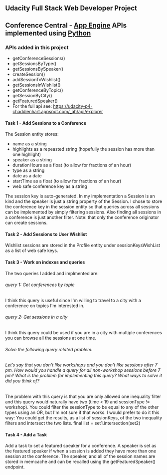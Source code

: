 ## Udacity Full Stack Web Developer Project 

## Conference Central - [App Engine][1] APIs implemented using [Python][2]

### APIs added in this project 
- getConferenceSessions()
- getSessionsByType()
- getSessionsBySpeaker()
- createSession()
- addSessionToWishlist()
- getSessionsInWishlist()
- getConferenceByTopic()
- getSessionByCity()
- getFeaturedSpeaker()
- For the full api see:  https://udacity-p4-chaddienhart.appspot.com/_ah/api/explorer

#### Task 1 - Add Sessions to a Conference
The Session entity stores:
- name as a string
- highlights as a repeasted string (hopefully the session has more than one highlight)
- speaker as a string
- durationHours as a float (to allow for fractions of an hour)
- type as a string
- date as a date
- startTime as a float (to allow for fractions of an hour)
- web safe conference key as a string 

The session key is auto-generated.
In my implementation a Session is an kind and the speaker is just a string property of the Session. 
I chose to store the conference key in the session entity so that queries across all sessions can be implemented by simply filtering sessions. Also finding all sessions in a conference is just another filter.
Note: that only the conference originator can create sessions.

#### Task 2 - Add Sessions to User Wishlist

Wishlist sessions are stored in the Profile entity under sessionKeysWishList as a list of web safe keys.

#### Task 3 - Work on indexes and queries
The two queries I added and implmented are:
###### query 1: Get conferences by topic
I think this query is useful since I'm willing to travel to a city with a conference on topics I'm interested in.
###### query 2: Get sessions in a city
I think this query could be used if you are in a city with multiple conferences you can browse all the sessions at one time.

###### Solve the following query related problem:
###### Let’s say that you don't like workshops and you don't like sessions after 7 pm. How would you handle a query for all non-workshop sessions before 7 pm? What is the problem for implementing this query? What ways to solve it did you think of?

The problem with this query is that you are only allowed one inequality filter and this query would naturally have two (time < 19 and sessionType != workshop).
You could filter the sessionType to be equal to any of the other types using an OR, but I'm not sure if that works.
I would prefer to do it this way:
You could get the results, as a list of sessionKeys, of the two inequality filters and intersect the two lists.
final list = set1.intersection(set2) 

#### Task 4 - Add a Task
Add a task to set a featured speaker for a conference. A speaker is set as the featured speaker if when a session is added
they have more than one session at the conference. The speaker, and all of the session names are stored in memcache and can 
be recalled using the getFeaturedSpeaker() endpoint.

[1]: https://developers.google.com/appengine
[2]: http://python.org
